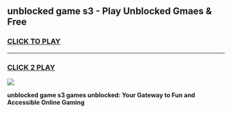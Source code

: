 
## unblocked game s3 - Play Unblocked Gmaes & Free
<h3>
<a href="https://premium.freeplayer.one?title=unblocked_game_s3&ref=20F">CLICK TO PLAY</a></h3>
<hr>

<h3>
<a href="https://premium.freeplayer.one?title=unblocked_game_s3&ref=20F">CLICK 2 PLAY</a>
  
</h3>

<a href="https://premium.freeplayer.one?title=unblocked_game_s3&ref=20F/"><img src="https://clearcache.store/games.png"></a>


**unblocked game s3 games unblocked: Your Gateway to Fun and Accessible Online Gaming**
